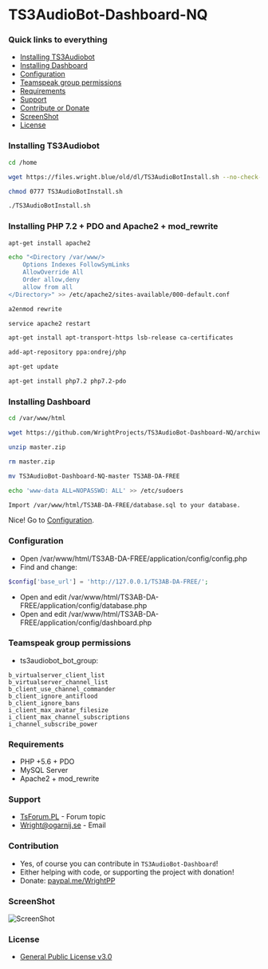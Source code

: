 # TS3AudioBot-Dashboard-NQ

### Quick links to everything
- [Installing TS3Audiobot](#installing-ts3audiobot)
- [Installing Dashboard](#installing-dashboard)
- [Configuration](#configuration)
- [Teamspeak group permissions](#teamspeak-group-permissions)
- [Requirements](#requirements)
- [Support](#support)
- [Contribute or Donate](#contribution)
- [ScreenShot](#screenshot)
- [License](#license)

### Installing TS3Audiobot
```bash
cd /home
```

```bash
wget https://files.wright.blue/old/dl/TS3AudioBotInstall.sh --no-check-certificate
```

```bash
chmod 0777 TS3AudioBotInstall.sh
```

```bash
./TS3AudioBotInstall.sh
```

### Installing PHP 7.2 + PDO and Apache2 + mod_rewrite
```bash
apt-get install apache2
```

```bash
echo "<Directory /var/www/>
    Options Indexes FollowSymLinks
    AllowOverride All
    Order allow,deny
    allow from all
</Directory>" >> /etc/apache2/sites-available/000-default.conf
```

```bash
a2enmod rewrite
```

```bash
service apache2 restart
```

```bash
apt-get install apt-transport-https lsb-release ca-certificates
```

```bash
add-apt-repository ppa:ondrej/php
```

```bash
apt-get update
```

```bash
apt-get install php7.2 php7.2-pdo
```

### Installing Dashboard
```bash
cd /var/www/html
```

```bash
wget https://github.com/WrightProjects/TS3AudioBot-Dashboard-NQ/archive/master.zip
```

```bash
unzip master.zip
```

```bash
rm master.zip
```

```bash
mv TS3AudioBot-Dashboard-NQ-master TS3AB-DA-FREE
```

```bash
echo 'www-data ALL=NOPASSWD: ALL' >> /etc/sudoers
```

```bash
Import /var/www/html/TS3AB-DA-FREE/database.sql to your database.
```

Nice! Go to [Configuration](#configuration).

### Configuration
- Open /var/www/html/TS3AB-DA-FREE/application/config/config.php
- Find and change:
```php
$config['base_url'] = 'http://127.0.0.1/TS3AB-DA-FREE/';
```
- Open and edit /var/www/html/TS3AB-DA-FREE/application/config/database.php
- Open and edit /var/www/html/TS3AB-DA-FREE/application/config/dashboard.php

### Teamspeak group permissions

* ts3audiobot_bot_group:
```
b_virtualserver_client_list
b_virtualserver_channel_list
b_client_use_channel_commander
b_client_ignore_antiflood
b_client_ignore_bans
i_client_max_avatar_filesize
i_client_max_channel_subscriptions
i_channel_subscribe_power
```

### Requirements
* PHP +5.6 + PDO
* MySQL Server
* Apache2 + mod_rewrite

### Support
* [TsForum.PL](https://tsforum.pl/temat/3729-prosty-panel-dla-aplikacji-ts3audiobot-🎶/) - Forum topic
* Wright@ogarnij.se - Email

### Contribution
* Yes, of course you can contribute in `TS3AudioBot-Dashboard`!
* Either helping with code, or supporting the project with donation!
* Donate: [paypal.me/WrightPP](paypal.me/WrightPP)

### ScreenShot
![ScreenShot](https://i.imgur.com/YbKLMEu.png)

### License
* [General Public License v3.0](https://github.com/WrightProjects/TS3AudioBot-Dashboard-NQ/blob/master/LICENSE)
